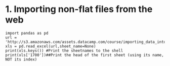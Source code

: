 # 1. Importing non-flat files from the web

    import pandas as pd
    url = 'http://s3.amazonaws.com/assets.datacamp.com/course/importing_data_into_r/latitude.xls'
    xls = pd.read_excel(url,sheet_name=None)
    print(xls.keys()) #Print the sheetnames to the shell
    print(xls['1700'])##Print the head of the first sheet (using its name, NOT its index)
